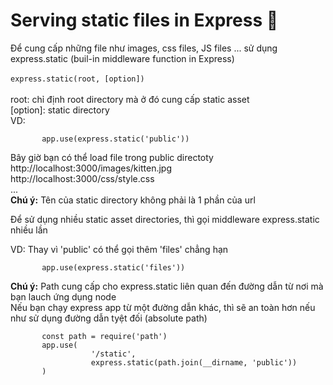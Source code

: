 # Serving static files in Express :woozy_face:
Để cung cấp những file như images, css files, JS files ... sử dụng express.static (buil-in middleware function in Express) </br>
</br>
`express.static(root, [option])` </br>
</br>
root: chỉ định root directory mà ở đó cung cấp static asset </br>
[option]: static directory </br>
VD: </br>

           app.use(express.static('public'))
Bây giờ bạn có thể load file trong public directoty </br>
           http://localhost:3000/images/kitten.jpg </br>
           http://localhost:3000/css/style.css </br>
           ... </br>
__Chú ý:__ Tên của static directory không phải là 1 phần của url </br>

Để sử dụng nhiều static asset directories, thì gọi middleware express.static nhiều lần </br>

VD: Thay vì 'public' có thể gọi thêm 'files' chẳng hạn </br>

           app.use(express.static('files'))

__Chú ý:__ Path cung cấp cho express.static liên quan đến đường dẫn từ nơi mà bạn lauch ứng dụng node </br>
Nếu bạn chạy express app từ một đường dẫn khác, thì sẽ an toàn hơn nếu như sử dụng đường dẫn tyệt đối (absolute path) </br>

           const path = require('path')
           app.use(
                      '/static',
                      express.static(path.join(__dirname, 'public'))
           )
                      
